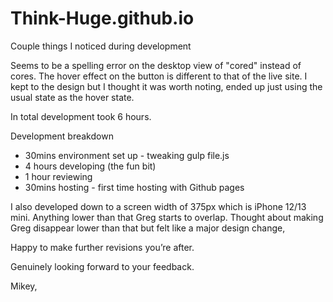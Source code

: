 # Think-Huge.github.io

Couple things I noticed during development 

Seems to be a spelling error on the desktop view of "cored" instead of cores. 
The hover effect on the button is different to that of the live site. I kept to the design but I thought it was worth noting, ended up just using the usual state as the hover state. 

In total development took 6 hours. 

Development breakdown
- 30mins environment set up - tweaking gulp file.js
- 4 hours developing (the fun bit)
- 1 hour reviewing
- 30mins hosting - first time hosting with Github pages 

I also developed down to a screen width of 375px which is iPhone 12/13 mini. Anything lower than that Greg starts to overlap. Thought about making Greg disappear lower than that but felt like a major design change,

Happy to make further revisions you’re after.

Genuinely looking forward to your feedback.

Mikey,
